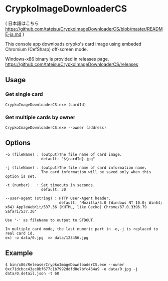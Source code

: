 # CrypkoImageDownloaderCS

( 日本語はこちら https://github.com/tateisu/CrypkoImageDownloaderCS/blob/master/README-ja.md )

This console app downloads crypko's card image using embeded Chromium (CefSharp) off-screen mode.

Windows-x86 binary is provided in releases page.
https://github.com/tateisu/CrypkoImageDownloaderCS/releases

## Usage

### Get single card

```CrypkoImageDownloaderCS.exe (cardId)```

### Get multiple cards by owner

```CrypkoImageDownloaderCS.exe --owner (address)```

## Options

```
-o (fileName) : (output)The file name of card image. 
                default: "${cardId}.jpg"

-j (fileName) : (output)The file name of card information name. 
                The card information will be saved only when this option is set.

-t (number)   : Set timeouts in seconds. 
                default: 30

--user-agent (string) : HTTP User-Agent header.
                        default: "Mozilla/5.0 (Windows NT 10.0; Win64; x64) AppleWebKit/537.36 (KHTML, like Gecko) Chrome/67.0.3396.79 Safari/537.36"

Use '-' as fileName to output to STDOUT. 

In multiple card mode, the last numeric part in -o,-j is replaced to real card id.
ex) -o data/0.jpg  => data/123456.jpg
```

## Example

```
$ bin/x86/Release/CrypkoImageDownloaderCS.exe --owner 0xc71dcbcc43ac8bf677c1b7992ddfd0e7bfc464a9 -o data/0.jpg -j data/0.detail.json -t 60
```
